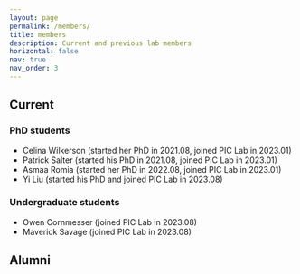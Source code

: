 ```yaml
---
layout: page
permalink: /members/
title: members
description: Current and previous lab members
horizontal: false
nav: true
nav_order: 3
---
```


## Current

### PhD students
- Celina Wilkerson (started her PhD in 2021.08, joined PIC Lab in 2023.01) 
- Patrick Salter (started his PhD in 2021.08, joined PIC Lab in 2023.01) 
- Asmaa Romia (started her PhD in 2022.08, joined PIC Lab in 2023.01) 
- Yi Liu (started his PhD and joined PIC Lab in 2023.08)

### Undergraduate students
- Owen Cornmesser (joined PIC Lab in 2023.08)
- Maverick Savage (joined PIC Lab in 2023.08)

## Alumni

